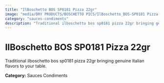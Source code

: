 ```yaml
---
title: "IlBoschetto BOS SP0181 Pizza 22gr"
image: "media/DRY PRODUCTS/BOSCHETTO PICS/IlBoschetto_BOS-SP0181 Pizza 22gr.png"
category: "sauces-condiments"
description: "Traditional ilboschetto bos sp0181 pizza 22gr bringing genuine Italian flavors to your table."
---
```


# IlBoschetto BOS SP0181 Pizza 22gr

Traditional ilboschetto bos sp0181 pizza 22gr bringing genuine Italian flavors to your table.

**Category:** Sauces Condiments
